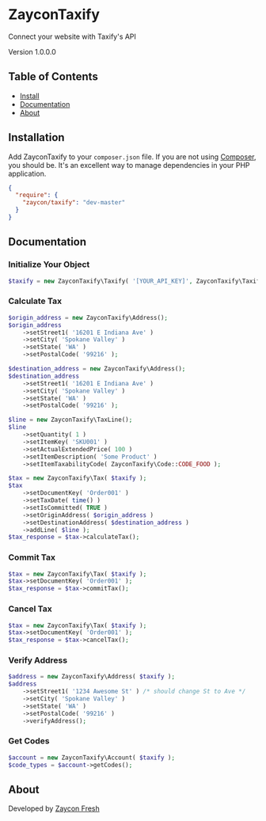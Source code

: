 # ZayconTaxify
Connect your website with Taxify's API

Version 1.0.0.0

## Table of Contents
* [Install](#install)
* [Documentation](#documentation)
* [About](#about)

## <a name="install"></a>Installation

Add ZayconTaxify to your `composer.json` file. If you are not using [Composer](http://getcomposer.org), you should be. It's an excellent way to manage dependencies in your PHP application.

```json
{
  "require": {
    "zaycon/taxify": "dev-master"
  }
}
```

## <a name="documentation"></a>Documentation

### Initialize Your Object

```php
$taxify = new ZayconTaxify\Taxify( '[YOUR_API_KEY]', ZayconTaxify\Taxify::ENV_DEV, TRUE );
```

### Calculate Tax
```php
$origin_address = new ZayconTaxify\Address();
$origin_address
    ->setStreet1( '16201 E Indiana Ave' )
    ->setCity( 'Spokane Valley' )
    ->setState( 'WA' )
    ->setPostalCode( '99216' );

$destination_address = new ZayconTaxify\Address();
$destination_address
    ->setStreet1( '16201 E Indiana Ave' )
    ->setCity( 'Spokane Valley' )
    ->setState( 'WA' )
    ->setPostalCode( '99216' );

$line = new ZayconTaxify\TaxLine();
$line
    ->setQuantity( 1 )
    ->setItemKey( 'SKU001' )
    ->setActualExtendedPrice( 100 )
    ->setItemDescription( 'Some Product' )
    ->setItemTaxabilityCode( ZayconTaxify\Code::CODE_FOOD );

$tax = new ZayconTaxify\Tax( $taxify );
$tax
    ->setDocumentKey( 'Order001' )
    ->setTaxDate( time() )
    ->setIsCommitted( TRUE )
    ->setOriginAddress( $origin_address )
    ->setDestinationAddress( $destination_address )
    ->addLine( $line );
$tax_response = $tax->calculateTax();
```

### Commit Tax
```php
$tax = new ZayconTaxify\Tax( $taxify );
$tax->setDocumentKey( 'Order001' );
$tax_response = $tax->commitTax();
```

### Cancel Tax
```php
$tax = new ZayconTaxify\Tax( $taxify );
$tax->setDocumentKey( 'Order001' );
$tax_response = $tax->cancelTax();
```

### Verify Address
```php
$address = new ZayconTaxify\Address( $taxify );
$address
	->setStreet1( '1234 Awesome St' ) /* should change St to Ave */
	->setCity( 'Spokane Valley' )
	->setState( 'WA' )
	->setPostalCode( '99216' )
	->verifyAddress();
```

### Get Codes
```php
$account = new ZayconTaxify\Account( $taxify );
$code_types = $account->getCodes();
```

## <a name="about"></a>About
Developed by [Zaycon Fresh](https://www.zayconfresh.com)